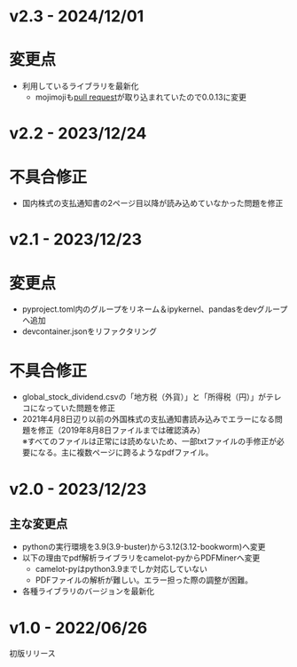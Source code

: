 # v2.3 - 2024/12/01

# 変更点
- 利用しているライブラリを最新化
  - mojimojiも[pull request](https://github.com/studio-ousia/mojimoji/pull/25)が取り込まれていたので0.0.13に変更

# v2.2 - 2023/12/24

# 不具合修正
- 国内株式の支払通知書の2ページ目以降が読み込めていなかった問題を修正

# v2.1 - 2023/12/23

# 変更点
- pyproject.toml内のグループをリネーム＆ipykernel、pandasをdevグループへ追加
- devcontainer.jsonをリファクタリング

# 不具合修正
- global_stock_dividend.csvの「地方税（外貨）」と「所得税（円）」がテレコになっていた問題を修正
- 2021年4月8日辺り以前の外国株式の支払通知書読み込みでエラーになる問題を修正（2019年8月8日ファイルまでは確認済み）  
  ※すべてのファイルは正常には読めないため、一部txtファイルの手修正が必要になる。主に複数ページに跨るようなpdfファイル。

# v2.0 - 2023/12/23

## 主な変更点
- pythonの実行環境を3.9(3.9-buster)から3.12(3.12-bookworm)へ変更
- 以下の理由でpdf解析ライブラリをcamelot-pyからPDFMinerへ変更
  - camelot-pyはpython3.9までしか対応していない
  - PDFファイルの解析が難しい。エラー担った際の調整が困難。
- 各種ライブラリのバージョンを最新化

# v1.0 - 2022/06/26

初版リリース
